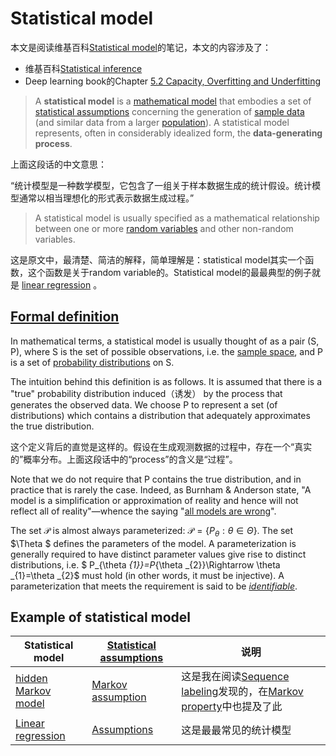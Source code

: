 # Statistical model

本文是阅读维基百科[Statistical model](https://en.wikipedia.org/wiki/Statistical_model)的笔记，本文的内容涉及了：

- 维基百科[Statistical inference](https://en.wikipedia.org/wiki/Statistical_inference)
- Deep learning book的Chapter [5.2 Capacity, Overfitting and Underfitting](https://dengking.github.io/machine-learning/Theory/Deep-learning/Book-deep-learning/Chapter-5-Machine-Learning-Basics/5.2-Capacity-Overfitting-and-Underfitting/)

> A **statistical model** is a [mathematical model](https://en.wikipedia.org/wiki/Mathematical_model) that embodies a set of [statistical assumptions](https://en.wikipedia.org/wiki/Statistical_assumptions) concerning the generation of [sample data](https://en.wikipedia.org/wiki/Sample_(statistics)) (and similar data from a larger [population](https://en.wikipedia.org/wiki/Statistical_population)). A statistical model represents, often in considerably idealized form, the **data-generating process**.

上面这段话的中文意思：

“统计模型是一种数学模型，它包含了一组关于样本数据生成的统计假设。统计模型通常以相当理想化的形式表示数据生成过程。”

> A statistical model is usually specified as a mathematical relationship between one or more [random variables](https://en.wikipedia.org/wiki/Random_variables) and other non-random variables.

这是原文中，最清楚、简洁的解释，简单理解是：statistical model其实一个函数，这个函数是关于random variable的。Statistical model的最最典型的例子就是 [linear regression](https://en.wikipedia.org/wiki/Linear_regression) 。

## [Formal definition](https://en.wikipedia.org/wiki/Statistical_model#Formal_definition)

In mathematical terms, a statistical model is usually thought of as a pair (S, P), where S is the set of possible observations, i.e. the [sample space](https://en.wikipedia.org/wiki/Sample_space), and P is a set of [probability distributions](https://en.wikipedia.org/wiki/Probability_distributions) on S.

The intuition behind this definition is as follows. It is assumed that there is a "true" probability distribution induced（诱发） by the process that generates the observed data. We choose P to represent a set (of distributions) which contains a distribution that adequately approximates the true distribution.

这个定义背后的直觉是这样的。假设在生成观测数据的过程中，存在一个“真实的”概率分布。上面这段话中的“process”的含义是“过程”。

Note that we do not require that P contains the true distribution, and in practice that is rarely the case. Indeed, as Burnham & Anderson state, "A model is a simplification or approximation of reality and hence will not reflect all of reality"—whence the saying "[all models are wrong](https://en.wikipedia.org/wiki/All_models_are_wrong)".

The set $\mathcal {P}$ is almost always parameterized: $\mathcal {P}=\{P_{\theta }:\theta \in \Theta \}$. The set $\Theta $ defines the parameters of the model. A parameterization is generally required to have distinct parameter values give rise to distinct distributions, i.e. $ P_{\theta _{1}}=P_{\theta _{2}}\Rightarrow \theta _{1}=\theta _{2}$ must hold (in other words, it must be injective). A parameterization that meets the requirement is said to be  *[identifiable](https://en.wikipedia.org/wiki/Identifiability)*.



## Example of statistical model

| Statistical model                                            | [Statistical assumptions](https://en.wikipedia.org/wiki/Statistical_assumptions) | 说明                                                         |
| ------------------------------------------------------------ | ------------------------------------------------------------ | ------------------------------------------------------------ |
| [hidden Markov model](https://en.wikipedia.org/wiki/Hidden_Markov_model) | [Markov assumption](https://en.wikipedia.org/wiki/Markov_property) | 这是我在阅读[Sequence labeling](https://en.wikipedia.org/wiki/Sequence_labeling)发现的，在[Markov property](https://en.wikipedia.org/wiki/Markov_property)中也提及了此 |
| [Linear regression](https://en.wikipedia.org/wiki/Linear_regression) | [Assumptions](https://en.wikipedia.org/wiki/Linear_regression#Assumptions) | 这是最最常见的统计模型                                       |

